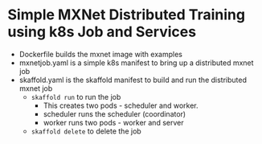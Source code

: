 # Simple MXNet Distributed Training using k8s Job and Services

* Dockerfile builds the mxnet image with examples
* mxnetjob.yaml is a simple k8s manifest to bring up a distributed mxnet job
* skaffold.yaml is the skaffold manifest to build and run the distributed mxnet job
  * `skaffold run` to run the job
    * This creates two pods - scheduler and worker.
    * scheduler runs the scheduler (coordinator)
    * worker runs two pods - worker and server
  * `skaffold delete` to delete the job
